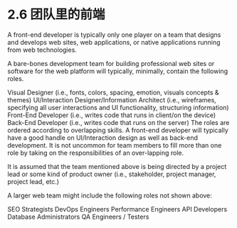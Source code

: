 <!-- 2.6 - Front-End on a Team -->
# 2.6 团队里的前端
A front-end developer is typically only one player on a team that designs and develops web sites, web applications, or native applications running from web technologies.

A bare-bones development team for building professional web sites or software for the web platform will typically, minimally, contain the following roles.

Visual Designer (i.e., fonts, colors, spacing, emotion, visuals concepts & themes)
UI/Interaction Designer/Information Architect (i.e., wireframes, specifying all user interactions and UI functionality, structuring information)
Front-End Developer (i.e., writes code that runs in client/on the device)
Back-End Developer (i.e., writes code that runs on the server)
The roles are ordered according to overlapping skills. A front-end developer will typically have a good handle on UI/Interaction design as well as back-end development. It is not uncommon for team members to fill more than one role by taking on the responsibilities of an over-lapping role.

It is assumed that the team mentioned above is being directed by a project lead or some kind of product owner (i.e., stakeholder, project manager, project lead, etc.)

A larger web team might include the following roles not shown above:

SEO Strategists
DevOps Engineers
Performance Engineers
API Developers
Database Administrators
QA Engineers / Testers
